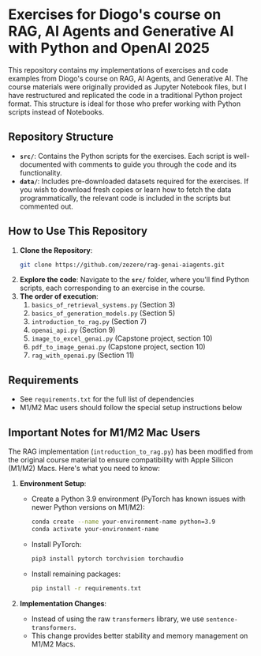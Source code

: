 # Exercises for Diogo's course on RAG, AI Agents and Generative AI with Python and OpenAI 2025

This repository contains my implementations of exercises and code examples from Diogo's course on RAG, AI Agents, and Generative AI. The course materials were originally provided as Jupyter Notebook files, but I have restructured and replicated the code in a traditional Python project format. This structure is ideal for those who prefer working with Python scripts instead of Notebooks.

## Repository Structure

- **`src/`**: Contains the Python scripts for the exercises. Each script is well-documented with comments to guide you through the code and its functionality.
- **`data/`**: Includes pre-downloaded datasets required for the exercises. If you wish to download fresh copies or learn how to fetch the data programmatically, the relevant code is included in the scripts but commented out.

## How to Use This Repository

1. **Clone the Repository**:
   ```bash
   git clone https://github.com/zezere/rag-genai-aiagents.git
   ```
2. **Explore the code**:
   Navigate to the **`src/`** folder, where you'll find Python scripts, each corresponding to an exercise in the course.
3. **The order of execution**:
   1. `basics_of_retrieval_systems.py` (Section 3)
   2. `basics_of_generation_models.py` (Section 5)
   3. `introduction_to_rag.py` (Section 7)
   4. `openai_api.py` (Section 9)
   5. `image_to_excel_genai.py` (Capstone project, section 10)
   6. `pdf_to_image_genai.py` (Capstone project, section 10)
   7. `rag_with_openai.py` (Section 11)

## Requirements
- See `requirements.txt` for the full list of dependencies
- M1/M2 Mac users should follow the special setup instructions below

## Important Notes for M1/M2 Mac Users

The RAG implementation (`introduction_to_rag.py`) has been modified from the original course material to ensure compatibility with Apple Silicon (M1/M2) Macs. Here's what you need to know:

1. **Environment Setup**:
   - Create a Python 3.9 environment (PyTorch has known issues with newer Python versions on M1/M2):
     ```bash
     conda create --name your-environment-name python=3.9
     conda activate your-environment-name
     ```
   - Install PyTorch:
     ```bash
     pip3 install pytorch torchvision torchaudio
     ```
   - Install remaining packages:
     ```bash
     pip install -r requirements.txt
     ```

2. **Implementation Changes**:
   - Instead of using the raw `transformers` library, we use `sentence-transformers`.
   - This change provides better stability and memory management on M1/M2 Macs.

